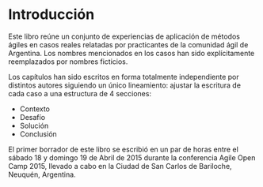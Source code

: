 Introducción
===

Este libro reúne un conjunto de experiencias de aplicación de métodos ágiles en casos reales relatadas por practicantes de la comunidad ágil de Argentina.
Los nombres mencionados en los casos han sido explícitamente reemplazados por nombres ficticios.

Los capítulos han sido escritos en forma totalmente independiente por distintos autores siguiendo un único lineamiento: ajustar la escritura de cada caso a una estructura de 4 secciones: 

* Contexto
* Desafío 
* Solución
* Conclusión


El primer borrador de este libro se escribió en un par de horas entre el sábado 18 y domingo 19 de Abril de 2015 durante la conferencia Agile Open Camp 2015, llevado a cabo en la Ciudad de San Carlos de Bariloche, Neuquén, Argentina.




